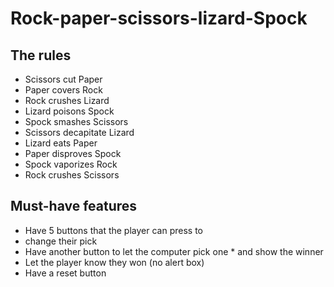 # Rock-paper-scissors-lizard-Spock

## The rules
* Scissors cut Paper
* Paper covers Rock
* Rock crushes Lizard
* Lizard poisons Spock
* Spock smashes Scissors
* Scissors decapitate Lizard
* Lizard eats Paper
* Paper disproves Spock
* Spock vaporizes Rock
* Rock crushes Scissors

## Must-have features
* Have 5 buttons that the player can press to
* change their pick
* Have another button to let the computer pick one * and show the winner
* Let the player know they won (no alert box)
* Have a reset button
